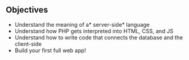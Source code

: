 ## Objectives

* Understand the meaning of a* server-side* language
* Understand how PHP gets interpreted into HTML, CSS, and JS
* Understand how to write code that connects the database and the client-side
* Build your first full web app!
